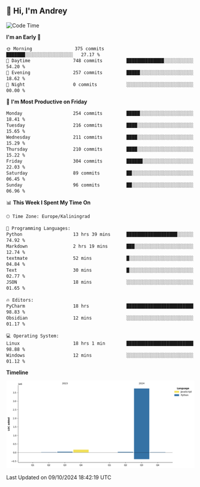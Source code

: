 ## 👋 Hi, I'm Andrey

<!--START_SECTION:waka-->
![Code Time](http://img.shields.io/badge/Code%20Time-491%20hrs%2024%20mins-blue)

**I'm an Early 🐤** 

```text
🌞 Morning                375 commits         ███████░░░░░░░░░░░░░░░░░░   27.17 % 
🌆 Daytime                748 commits         ██████████████░░░░░░░░░░░   54.20 % 
🌃 Evening                257 commits         █████░░░░░░░░░░░░░░░░░░░░   18.62 % 
🌙 Night                  0 commits           ░░░░░░░░░░░░░░░░░░░░░░░░░   00.00 % 
```
📅 **I'm Most Productive on Friday** 

```text
Monday                   254 commits         █████░░░░░░░░░░░░░░░░░░░░   18.41 % 
Tuesday                  216 commits         ████░░░░░░░░░░░░░░░░░░░░░   15.65 % 
Wednesday                211 commits         ████░░░░░░░░░░░░░░░░░░░░░   15.29 % 
Thursday                 210 commits         ████░░░░░░░░░░░░░░░░░░░░░   15.22 % 
Friday                   304 commits         ██████░░░░░░░░░░░░░░░░░░░   22.03 % 
Saturday                 89 commits          ██░░░░░░░░░░░░░░░░░░░░░░░   06.45 % 
Sunday                   96 commits          ██░░░░░░░░░░░░░░░░░░░░░░░   06.96 % 
```


📊 **This Week I Spent My Time On** 

```text
🕑︎ Time Zone: Europe/Kaliningrad

💬 Programming Languages: 
Python                   13 hrs 39 mins      ███████████████████░░░░░░   74.92 % 
Markdown                 2 hrs 19 mins       ███░░░░░░░░░░░░░░░░░░░░░░   12.74 % 
textmate                 52 mins             █░░░░░░░░░░░░░░░░░░░░░░░░   04.84 % 
Text                     30 mins             █░░░░░░░░░░░░░░░░░░░░░░░░   02.77 % 
JSON                     18 mins             ░░░░░░░░░░░░░░░░░░░░░░░░░   01.65 % 

🔥 Editors: 
PyCharm                  18 hrs              █████████████████████████   98.83 % 
Obsidian                 12 mins             ░░░░░░░░░░░░░░░░░░░░░░░░░   01.17 % 

💻 Operating System: 
Linux                    18 hrs 1 min        █████████████████████████   98.88 % 
Windows                  12 mins             ░░░░░░░░░░░░░░░░░░░░░░░░░   01.12 % 
```

**Timeline**

![Lines of Code chart](https://raw.githubusercontent.com/Mist3s/Mist3s/main/assets/bar_graph.png)


 Last Updated on 09/10/2024 18:42:19 UTC
<!--END_SECTION:waka-->

